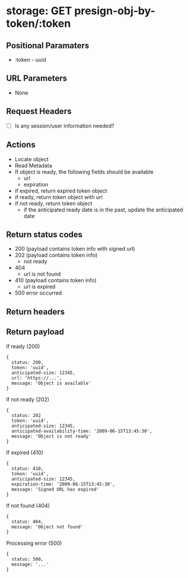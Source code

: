 # storage: GET presign-obj-by-token/:token

## Positional Paramaters
- :token - uuid

## URL Parameters

- None

## Request Headers

- [ ] Is any session/user information needed?

## Actions

- Locate object
- Read Metadata
- If object is ready, the following fields should be available
  - url
  - expiration
- if expired, return expired token object
- if ready, return token object with url
- if not ready, return token object
  - if the anticipated ready date is in the past, update the anticipated date

## Return status codes
- 200 (payload contains token info with signed url)
- 202 (payload contains token info)
  - not ready
- 404
  - url is not found
- 410 (payload contains token info)
  - url is expired
- 500 error occurred

## Return headers

## Return payload

If ready (200)
```
{
  status: 200,
  token: 'uuid',
  anticipated-size: 12345,
  url: 'https://...',
  message: 'Object is available'
}
```

If not ready  (202)
```
{
  status: 202
  token: 'uuid',
  anticipated-size: 12345,
  anticipated-availability-time: '2009-06-15T13:45:30',
  message: 'Object is not ready'
}
```

If expired (410)
```
{
  status: 410,
  token: 'uuid',
  anticipated-size: 12345,
  expiration-time: '2009-06-15T13:45:30',
  message: 'Signed URL has expired'
}
```

If not found (404)
```
{
  status: 404,
  message: 'Object not found'
}
```

Processing error (500)
```
{
  status: 500,
  message: '...'
}
```
